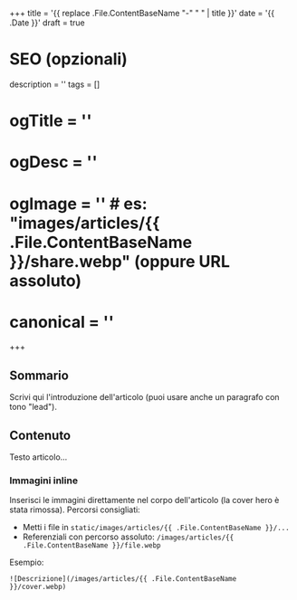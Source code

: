 +++
title = '{{ replace .File.ContentBaseName "-" " " | title }}'
date = '{{ .Date }}'
draft = true

# SEO (opzionali)
description = ''
tags = []
# ogTitle   = ''
# ogDesc    = ''
# ogImage   = ''   # es: "images/articles/{{ .File.ContentBaseName }}/share.webp" (oppure URL assoluto)
# canonical = ''

+++

## Sommario

Scrivi qui l'introduzione dell'articolo (puoi usare anche un paragrafo con tono "lead").

## Contenuto

Testo articolo...

### Immagini inline

Inserisci le immagini direttamente nel corpo dell'articolo (la cover hero è stata rimossa).
Percorsi consigliati:

- Metti i file in `static/images/articles/{{ .File.ContentBaseName }}/...`
- Referenziali con percorso assoluto: `/images/articles/{{ .File.ContentBaseName }}/file.webp`

Esempio:

`![Descrizione](/images/articles/{{ .File.ContentBaseName }}/cover.webp)`



